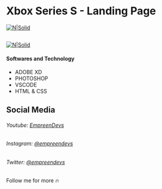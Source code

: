 # Xbox Series S - Landing Page
[![N|Solid](https://i.imgur.com/2dzkWT8.png)](https://www.youtube.com/watch?v=PX2ok76cc4g)

## 
[![N|Solid](https://i.imgur.com/QdCDEdN.png)](https://www.youtube.com/watch?v=PX2ok76cc4g)

#### Softwares and Technology
- ADOBE XD
- PHOTOSHOP
- VSCODE
- HTML & CSS

## Social Media
###### Youtube: [EmpreenDevs](https://www.youtube.com/channel/UCkVrAGL7PCsoPTra-KqgUPw)
###### Instagram: [@empreendevs](https://www.instagram.com/empreendevs/)
###### Twitter: [@empreendevs](https://twitter.com/empreendevs)

Follow me for more 🔥
